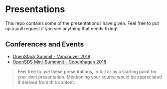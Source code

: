 # Presentations

This repo contains some of the presentations I have given. Feel free to put up
a pull request if you see anything that needs fixing!

## Conferences and Events

* [OpenStack Summit - Vancouver 2018](Vancouver2018/README.md)
* [OpenSDS Mini-Summmit - Copenhagen 2018](Copenhagen2018/README.md)


> Feel free to use these presentations, in full or as a starting point for
> your own presentation. Mentioning your source would be appreciated if derived
> from this content.

